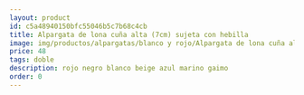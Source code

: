 ```yaml
---
layout: product
id: c5a48940150bfc55046b5c7b68c4cb
title: Alpargata de lona cuña alta (7cm) sujeta con hebilla 
image: img/productos/alpargatas/blanco y rojo/Alpargata de lona cuña alta (7cm) sujeta con hebilla =48=doble=rojo negro blanco beige azul marino gaimo.webp
price: 48
tags: doble
description: rojo negro blanco beige azul marino gaimo
order: 0
---
```

